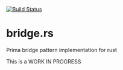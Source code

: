 [![Build Status](https://drone-1.prima.it/api/badges/primait/bridge.rs/status.svg)](https://drone-1.prima.it/primait/bridge.rs)

# bridge.rs
Prima bridge pattern implementation for rust



This is a WORK IN PROGRESS
